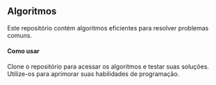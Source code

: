 ## Algoritmos

Este repositório contém algoritmos eficientes para resolver problemas comuns.

#### Como usar

Clone o repositório para acessar os algoritmos e testar suas soluções. Utilize-os para aprimorar suas habilidades de programação.